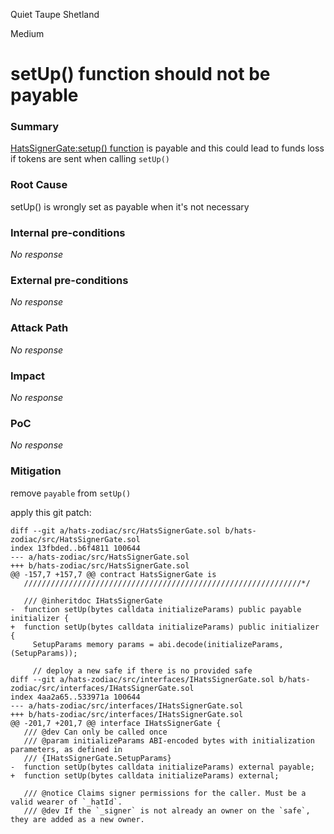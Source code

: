 Quiet Taupe Shetland

Medium

# setUp() function should not be payable

### Summary

[HatsSignerGate:setup() function](https://github.com/sherlock-audit/2024-11-hats-protocol/blob/main/hats-zodiac/src/HatsSignerGate.sol#L160) is payable and this could lead to funds loss if tokens are sent when calling `setUp()`

### Root Cause

setUp() is wrongly set as payable when it's not necessary

### Internal pre-conditions

_No response_

### External pre-conditions

_No response_

### Attack Path

_No response_

### Impact

_No response_

### PoC

_No response_

### Mitigation

remove `payable` from `setUp()`

apply this git patch:

```solidity
diff --git a/hats-zodiac/src/HatsSignerGate.sol b/hats-zodiac/src/HatsSignerGate.sol
index 13fbded..b6f4811 100644
--- a/hats-zodiac/src/HatsSignerGate.sol
+++ b/hats-zodiac/src/HatsSignerGate.sol
@@ -157,7 +157,7 @@ contract HatsSignerGate is
   //////////////////////////////////////////////////////////////*/

   /// @inheritdoc IHatsSignerGate
-  function setUp(bytes calldata initializeParams) public payable initializer {
+  function setUp(bytes calldata initializeParams) public initializer {
     SetupParams memory params = abi.decode(initializeParams, (SetupParams));

     // deploy a new safe if there is no provided safe
diff --git a/hats-zodiac/src/interfaces/IHatsSignerGate.sol b/hats-zodiac/src/interfaces/IHatsSignerGate.sol
index 4aa2a65..533971a 100644
--- a/hats-zodiac/src/interfaces/IHatsSignerGate.sol
+++ b/hats-zodiac/src/interfaces/IHatsSignerGate.sol
@@ -201,7 +201,7 @@ interface IHatsSignerGate {
   /// @dev Can only be called once
   /// @param initializeParams ABI-encoded bytes with initialization parameters, as defined in
   /// {IHatsSignerGate.SetupParams}
-  function setUp(bytes calldata initializeParams) external payable;
+  function setUp(bytes calldata initializeParams) external;

   /// @notice Claims signer permissions for the caller. Must be a valid wearer of `_hatId`.
   /// @dev If the `_signer` is not already an owner on the `safe`, they are added as a new owner.
```